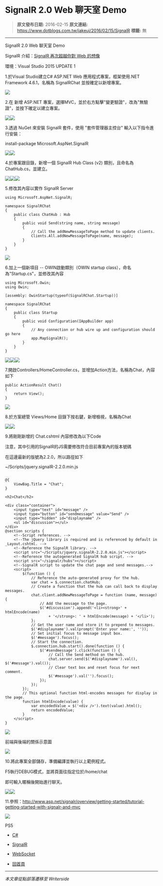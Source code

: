 # SignalR 2.0 Web 聊天室 Demo

> **原文發布日期:** 2016-02-15
> **原文連結:** https://www.dotblogs.com.tw/jakeuj/2016/02/15/SignalR
> **標籤:** 無

---

SignalR 2.0 Web 聊天室 Demo

SignalR 介紹：[SignalR 再次超越你對 Web 的想像](https://blogs.msdn.microsoft.com/msdntaiwan/2013/09/09/signalr-web-web/)

環境：Visual Studio 2015 UPDATE 1

1.於Visual Studio建立C# ASP.NET Web 應用程式專案，框架使用.NET Framework 4.6.1，名稱為 SignalRChat 並按確定以新增專案。

![](https://dotblogsfile.blob.core.windows.net/user/jakeuj/7cfa04e7-1b79-483b-97e4-f19c33d78f76/1455514977_61584.png)

2.在 新增 ASP.NET 專案，選擇MVC，並於右方點擊"變更驗證"，改為"無驗證"，並按下確定以建立專案。

![](https://dotblogsfile.blob.core.windows.net/user/jakeuj/7cfa04e7-1b79-483b-97e4-f19c33d78f76/1455515109_02551.png)![](https://dotblogsfile.blob.core.windows.net/user/jakeuj/7cfa04e7-1b79-483b-97e4-f19c33d78f76/1455515229_08279.png)

3.透過 NuGet 來安裝 SignalR 套件，使用 "套件管理器主控台" 輸入以下指令進行安裝：

install-package Microsoft.AspNet.SignalR

![](https://dotblogsfile.blob.core.windows.net/user/jakeuj/7cfa04e7-1b79-483b-97e4-f19c33d78f76/1455515234_55711.png)![](https://dotblogsfile.blob.core.windows.net/user/jakeuj/7cfa04e7-1b79-483b-97e4-f19c33d78f76/1455515437_33615.png)

4.於專案跟目錄，新增一個 SignalR Hub Class (v2) 類別，且命名為 ChatHub.cs，並建立。

![](https://dotblogsfile.blob.core.windows.net/user/jakeuj/7cfa04e7-1b79-483b-97e4-f19c33d78f76/1455515460_10531.png)![](https://dotblogsfile.blob.core.windows.net/user/jakeuj/7cfa04e7-1b79-483b-97e4-f19c33d78f76/1455515467_46743.png)![](https://dotblogsfile.blob.core.windows.net/user/jakeuj/7cfa04e7-1b79-483b-97e4-f19c33d78f76/1455515518_26136.png)

5.修改其內容以實作 SignalR Server

```
using Microsoft.AspNet.SignalR;

namespace SignalRChat
{
    public class ChatHub : Hub
    {
        public void Send(string name, string message)
        {
            // Call the addNewMessageToPage method to update clients.
            Clients.All.addNewMessageToPage(name, message);
        }
    }
}
```

![](https://dotblogsfile.blob.core.windows.net/user/jakeuj/7cfa04e7-1b79-483b-97e4-f19c33d78f76/1455515527_68475.png)

6.加上一個新項目 -- OWIN啟動類別（OWIN startup class），命名為"Startup.cs"，並修改其內容

```
using Microsoft.Owin;
using Owin;

[assembly: OwinStartup(typeof(SignalRChat.Startup))]

namespace SignalRChat
{
    public class Startup
    {
        public void Configuration(IAppBuilder app)
        {
            // Any connection or hub wire up and configuration should go here
            app.MapSignalR();
        }
    }
}
```

![](https://dotblogsfile.blob.core.windows.net/user/jakeuj/7cfa04e7-1b79-483b-97e4-f19c33d78f76/1455525465_26172.png)![](https://dotblogsfile.blob.core.windows.net/user/jakeuj/7cfa04e7-1b79-483b-97e4-f19c33d78f76/1455525471_62621.png)![](https://dotblogsfile.blob.core.windows.net/user/jakeuj/7cfa04e7-1b79-483b-97e4-f19c33d78f76/1455525482_10774.png)

7.開啟Controllers/HomeController.cs，並增加Action方法，名稱為Chat，內容如下

```
public ActionResult Chat()
{
    return View();
}
```

![](https://dotblogsfile.blob.core.windows.net/user/jakeuj/7cfa04e7-1b79-483b-97e4-f19c33d78f76/1455525520_05254.png)

8.於方案總管 Views/Home 目錄下按右鍵，新增檢視，名稱為Chat

![](https://dotblogsfile.blob.core.windows.net/user/jakeuj/7cfa04e7-1b79-483b-97e4-f19c33d78f76/1455525527_49625.png)![](https://dotblogsfile.blob.core.windows.net/user/jakeuj/7cfa04e7-1b79-483b-97e4-f19c33d78f76/1455525531_28335.png)

9.將剛剛新增的 Chat.cshtml 內容修改為以下Code

注意，其中引用的SignalR的JS需要修改符合目前專案內的版本號碼

在這邊最新的版號為2.2.0，所以路徑如下

~/Scripts/jquery.signalR-2.2.0.min.js

```

@{
    ViewBag.Title = "Chat";
}

<h2>Chat</h2>

<div class="container">
    <input type="text" id="message" />
    <input type="button" id="sendmessage" value="Send" />
    <input type="hidden" id="displayname" />
    <ul id="discussion"></ul>
</div>
@section scripts {
    <!--Script references. -->
    <!--The jQuery library is required and is referenced by default in _Layout.cshtml. -->
    <!--Reference the SignalR library. -->
    <script src="~/Scripts/jquery.signalR-2.2.0.min.js"></script>
    <!--Reference the autogenerated SignalR hub script. -->
    <script src="~/signalr/hubs"></script>
    <!--SignalR script to update the chat page and send messages.-->
    <script>
        $(function () {
            // Reference the auto-generated proxy for the hub.
            var chat = $.connection.chatHub;
            // Create a function that the hub can call back to display messages.
            chat.client.addNewMessageToPage = function (name, message) {
                // Add the message to the page.
                $('#discussion').append('<li><strong>' + htmlEncode(name)
                    + '</strong>: ' + htmlEncode(message) + '</li>');
            };
            // Get the user name and store it to prepend to messages.
            $('#displayname').val(prompt('Enter your name:', ''));
            // Set initial focus to message input box.
            $('#message').focus();
            // Start the connection.
            $.connection.hub.start().done(function () {
                $('#sendmessage').click(function () {
                    // Call the Send method on the hub.
                    chat.server.send($('#displayname').val(), $('#message').val());
                    // Clear text box and reset focus for next comment.
                    $('#message').val('').focus();
                });
            });
        });
        // This optional function html-encodes messages for display in the page.
        function htmlEncode(value) {
            var encodedValue = $('<div />').text(value).html();
            return encodedValue;
        }
    </script>
}
```

![](https://dotblogsfile.blob.core.windows.net/user/jakeuj/7cfa04e7-1b79-483b-97e4-f19c33d78f76/1455525535_21303.png)

前端與後端的關係示意圖

![](https://dotblogsfile.blob.core.windows.net/user/jakeuj/7cfa04e7-1b79-483b-97e4-f19c33d78f76/1457317970_8194.png)

10.將此專案全部儲存，準備編譯並執行以上範例程式。

F5執行DEBUG模式，並將頁面往指定位於/home/chat

即可輸入暱稱後開始進行聊天。

![](https://dotblogsfile.blob.core.windows.net/user/jakeuj/7cfa04e7-1b79-483b-97e4-f19c33d78f76/1455526430_74698.png)![](https://dotblogsfile.blob.core.windows.net/user/jakeuj/7cfa04e7-1b79-483b-97e4-f19c33d78f76/1455526560_08495.png)

11.參照：http://www.asp.net/signalr/overview/getting-started/tutorial-getting-started-with-signalr-and-mvc

![](https://card.psnprofiles.com/1/jakeuj.png)

PS5

* [C#](/jakeuj/Tags?qq=C%23)
* [SignalR](/jakeuj/Tags?qq=SignalR)
* [WebSocket](/jakeuj/Tags?qq=WebSocket)

* [回首頁](/jakeuj)

---

*本文章從點部落遷移至 Writerside*
